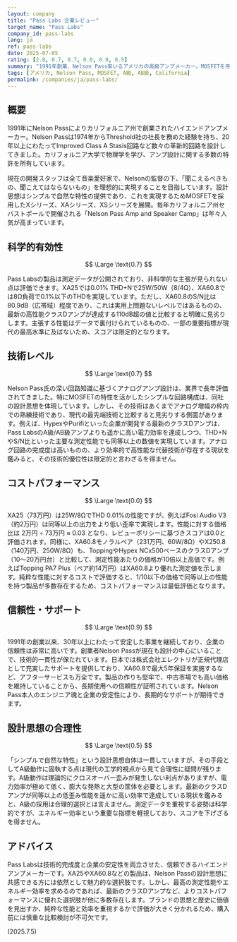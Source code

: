 ```yaml
---
layout: company
title: "Pass Labs 企業レビュー"
target_name: "Pass Labs"
company_id: pass-labs
lang: ja
ref: pass-labs
date: 2025-07-05
rating: [2.8, 0.7, 0.7, 0.0, 0.9, 0.5]
summary: "1991年創業、Nelson Pass率いるアメリカの高級アンプメーカー。MOSFETを用いたA級/AB級設計にこだわり、シンプルで自然な音質を追求。測定データは良好ですが、その設計は大きな電力消費と発熱を伴うため、現代の基準では合理性に欠ける側面も指摘されます。また、最新の高性能D級アンプと比較してコストパフォーマンスは極めて低いです。企業の信頼性は高いものの、その設計思想には賛否が分かれるでしょう。"
tags: [アメリカ, Nelson Pass, MOSFET, A級, AB級, California]
permalink: /companies/ja/pass-labs/
---
```


## 概要

1991年にNelson Passによりカリフォルニア州で創業されたハイエンドアンプメーカー。Nelson Passは1974年からThreshold社の社長を務めた経験を持ち、20年以上にわたってImproved Class A Stasis回路など数々の革新的回路を設計してきました。カリフォルニア大学で物理学を学び、アンプ設計に関する多数の特許を所有しています。

現在の開発スタッフは全て音楽愛好家で、Nelsonの監督の下、「聞こえるべきもの、聞こえてはならないもの」を理想的に実現することを目指しています。設計思想はシンプルで自然な特性の提供であり、これを実現するためMOSFETを採用したXシリーズ、XAシリーズ、XSシリーズを展開。毎年カリフォルニア州セバストポールで開催される「Nelson Pass Amp and Speaker Camp」は年々人気が高まっています。

## 科学的有効性

$$ \Large \text{0.7} $$

Pass Labsの製品は測定データが公開されており、非科学的な主張が見られない点は評価できます。XA25では0.01% THD+Nで25W/50W（8/4Ω）、XA60.8では8Ω負荷で0.1%以下のTHDを実現しています。ただし、XA60.8のS/N比は80.9dB（広帯域）程度であり、これは実用上問題ないレベルではあるものの、最新の高性能クラスDアンプが達成する110dB超の値と比較すると明確に見劣りします。主張する性能はデータで裏付けられているものの、一部の重要指標が現代の最高水準に及ばないため、スコアは限定的となります。

## 技術レベル

$$ \Large \text{0.7} $$

Nelson Pass氏の深い回路知識に基づくアナログアンプ設計は、業界で長年評価されてきました。特にMOSFETの特性を活かしたシンプルな回路構成は、同社の設計思想を体現しています。しかし、その技術はあくまでアナログ増幅の枠内での熟練技術であり、現代の最先端技術と比較すると見劣りする側面があります。例えば、HypexやPurifiといった企業が開発する最新のクラスDアンプは、Pass LabsのA級/AB級アンプよりも遥かに高い電力効率を達成しつつ、THD+NやS/N比といった主要な測定性能でも同等以上の数値を実現しています。アナログ回路の完成度は高いものの、より効率的で高性能な代替技術が存在する現状を鑑みると、その技術的優位性は限定的と言わざるを得ません。

## コストパフォーマンス

$$ \Large \text{0.0} $$

XA25（73万円）は25W/8ΩでTHD 0.01%の性能ですが、例えばFosi Audio V3（約2万円）は同等以上の出力をより低い歪率で実現します。性能に対する価格比は 2万円 ÷ 73万円 ≈ 0.03 となり、レビューポリシーに基づきスコアは0.0と評価されます。同様に、XA60.8モノラルペア（231万円、60W/8Ω）やX250.8（140万円、250W/8Ω）も、ToppingやHypex NCx500ベースのクラスDアンプ（10～20万円台）と比較して、測定性能あたりの価格が10倍以上高価です。例えばTopping PA7 Plus（ペア約14万円）はXA60.8より優れた測定値を示します。純粋な性能に対するコストで評価すると、1/10以下の価格で同等以上の性能を持つ製品が多数存在するため、コストパフォーマンスは最低評価となります。

## 信頼性・サポート

$$ \Large \text{0.9} $$

1991年の創業以来、30年以上にわたって安定した事業を継続しており、企業の信頼性は非常に高いです。創業者Nelson Passが現在も設計の中心にいることで、技術的一貫性が保たれています。日本では株式会社エレクトリが正規代理店として充実したサポートを提供しており、XA60.8で最大5年保証を実施するなど、アフターサービスも万全です。製品の作りも堅牢で、中古市場でも高い価格を維持していることから、長期使用への信頼性が証明されています。Nelson Pass本人のエンジニア魂と企業の安定性により、長期的なサポートが期待できます。

## 設計思想の合理性

$$ \Large \text{0.5} $$

「シンプルで自然な特性」という設計思想自体は一貫していますが、その手段としてA級動作に固執する点は現代の工学的視点から見て合理性に疑問が残ります。A級動作は理論的にクロスオーバー歪みが発生しない利点がありますが、電力効率が極めて低く、膨大な発熱と大型の筐体を必要とします。最新のクラスDアンプが同等以上の低歪み性能を遥かに高い効率で達成している現状を鑑みると、A級の採用は合理的選択とは言えません。測定データを重視する姿勢は科学的ですが、エネルギー効率という重要な指標を軽視しており、スコアを下げざるを得ません。

## アドバイス

Pass Labsは技術的完成度と企業の安定性を両立させた、信頼できるハイエンドアンプメーカーです。XA25やXA60.8などの製品は、Nelson Passの設計思想に共感できる方には依然として魅力的な選択肢です。しかし、最高の測定性能やエネルギー効率を求めるのであれば、最新のクラスDアンプなど、よりコストパフォーマンスに優れた選択肢が他に多数存在します。ブランドの思想と歴史に価値を見出すか、純粋な性能と効率を重視するかで評価が大きく分かれるため、購入前には慎重な比較検討が不可欠です。

(2025.7.5)
